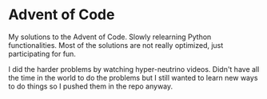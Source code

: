 # Advent of Code

My solutions to the Advent of Code.
Slowly relearning Python functionalities.
Most of the solutions are not really optimized, just participating for fun.

I did the harder problems by watching hyper-neutrino videos. Didn't have all the time
in the world to do the problems but I still wanted to learn new ways to do things so 
I pushed them in the repo anyway.
